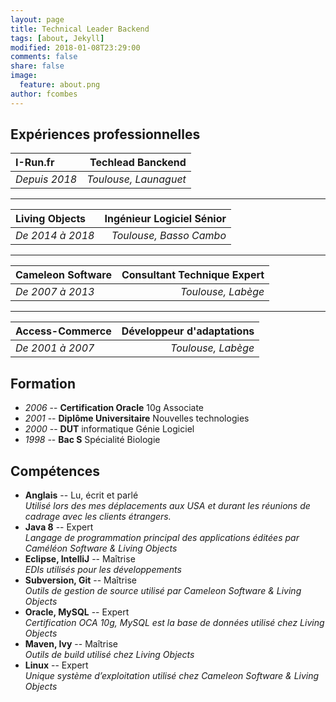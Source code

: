 ```yaml
---
layout: page
title: Technical Leader Backend
tags: [about, Jekyll]
modified: 2018-01-08T23:29:00
comments: false
share: false
image:
  feature: about.png
author: fcombes
---
```

## Expériences professionnelles

| I-Run.fr       | Techlead Banckend            |
|:---------------|-----------------------------:|
| *Depuis 2018*  | *Toulouse, Launaguet*        |

---------------

| Living Objects   | Ingénieur Logiciel Sénior  	|
|:-----------------|-----------------------------:|
| *De 2014 à 2018* | *Toulouse, Basso Cambo*      |

---------------

| Cameleon Software | Consultant Technique Expert	  |
|:------------------|------------------------------:|
| *De 2007 à 2013*  | *Toulouse, Labège*            |

------

| Access-Commerce 	| Développeur d'adaptations     |
|:------------------|------------------------------:|
| *De 2001 à 2007*  | *Toulouse, Labège*            |

## Formation

* *2006* -- **Certification Oracle** 10g Associate
* *2001* -- **Diplôme Universitaire** Nouvelles technologies
* *2000* -- **DUT** informatique Génie Logiciel
* *1998* -- **Bac S** Spécialité Biologie

## Compétences

* **Anglais** -- Lu, écrit et parlé<br/>
*Utilisé lors des mes déplacements aux USA et durant les réunions de cadrage avec les clients étrangers.*
* **Java 8** -- Expert<br/>
*Langage de programmation principal des applications éditées par Caméléon Software & Living Objects*
* **Eclipse, IntelliJ** -- Maîtrise<br/>
*EDIs utilisés pour les développements*
* **Subversion, Git** -- Maîtrise<br/>
*Outils de gestion de source utilisé par Cameleon Software & Living Objects*
* **Oracle, MySQL** -- Expert<br/>
*Certification OCA 10g, MySQL est la base de données utilisé chez Living Objects*
* **Maven, Ivy** -- Maîtrise<br/>
*Outils de build utilisé chez Living Objects*
* **Linux** -- Expert<br/>
*Unique système d’exploitation utilisé chez Cameleon Software & Living Objects*

